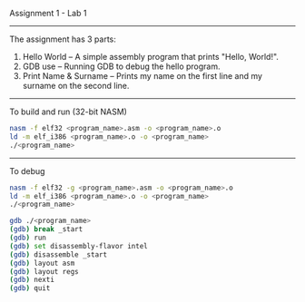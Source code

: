Assignment 1 - Lab 1

---

The assignment has 3 parts:
1. Hello World – A simple assembly program that prints "Hello, World!".
2. GDB use – Running GDB to debug the hello program.
3. Print Name & Surname – Prints my name on the first line and my surname on the second line.

---

To build and run (32-bit NASM)
```bash
nasm -f elf32 <program_name>.asm -o <program_name>.o
ld -m elf_i386 <program_name>.o -o <program_name>
./<program_name>
```

---

To debug

```bash
nasm -f elf32 -g <program_name>.asm -o <program_name>.o
ld -m elf_i386 <program_name>.o -o <program_name>
./<program_name>
```
```bash
gdb ./<program_name>
(gdb) break _start
(gdb) run
(gdb) set disassembly-flavor intel
(gdb) disassemble _start
(gdb) layout asm
(gdb) layout regs
(gdb) nexti
(gdb) quit
```
